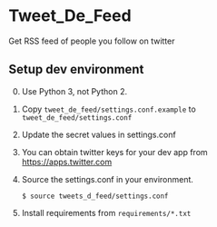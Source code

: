 # Tweet_De_Feed
Get RSS feed of people you follow on twitter


## Setup dev environment

0. Use Python 3, not Python 2.
1. Copy `tweet_de_feed/settings.conf.example` to `tweet_de_feed/settings.conf`
1. Update the secret values in settings.conf
1. You can obtain twitter keys for your dev app from https://apps.twitter.com
1. Source the settings.conf in your environment.

   ```
   $ source tweets_d_feed/settings.conf
   ```

1. Install requirements from `requirements/*.txt`
